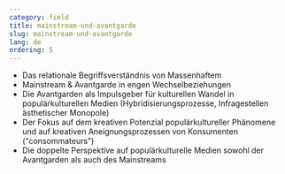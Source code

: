 ```yaml
---
category: field
title: mainstream-und-avantgarde
slug: mainstream-und-avantgarde
lang: de
ordering: 5
---
```

- Das relationale Begriffsverständnis von Massenhaftem
- Mainstream & Avantgarde in engen Wechselbeziehungen
- Die Avantgarden als Impulsgeber für kulturellen Wandel in populärkulturellen Medien (Hybridisierungsprozesse, Infragestellen ästhetischer Monopole)
- Der Fokus auf dem kreativen Potenzial populärkultureller Phänomene und auf kreativen Aneignungsprozessen von Konsumenten ("consommateurs")
- Die doppelte Perspektive auf populärkulturelle Medien sowohl der Avantgarden als auch des Mainstreams

